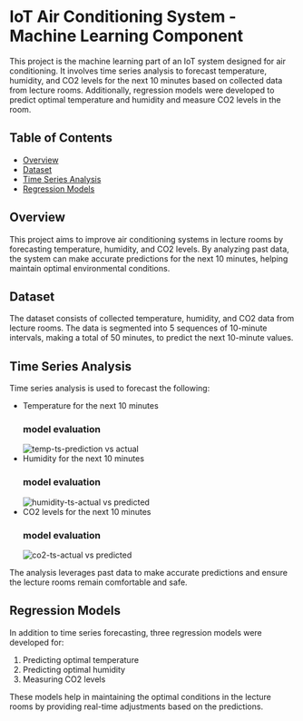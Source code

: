 # IoT Air Conditioning System - Machine Learning Component

This project is the machine learning part of an IoT system designed for air conditioning. It involves time series analysis to forecast temperature, humidity, and CO2 levels for the next 10 minutes based on collected data from lecture rooms. Additionally, regression models were developed to predict optimal temperature and humidity and measure CO2 levels in the room.

## Table of Contents

- [Overview](#overview)
- [Dataset](#dataset)
- [Time Series Analysis](#time-series-analysis)
- [Regression Models](#regression-models)


## Overview

This project aims to improve air conditioning systems in lecture rooms by forecasting temperature, humidity, and CO2 levels. By analyzing past data, the system can make accurate predictions for the next 10 minutes, helping maintain optimal environmental conditions.

## Dataset

The dataset consists of collected temperature, humidity, and CO2 data from lecture rooms. The data is segmented into 5 sequences of 10-minute intervals, making a total of 50 minutes, to predict the next 10-minute values.

## Time Series Analysis

Time series analysis is used to forecast the following:
- Temperature for the next 10 minutes
  ### model evaluation
  ![temp-ts-prediction vs actual](https://github.com/user-attachments/assets/350988a8-94fe-4b76-964c-704ced730fba)
- Humidity for the next 10 minutes
  ### model evaluation
  ![humidity-ts-actual vs predicted](https://github.com/user-attachments/assets/f30ff452-7d6d-4e5a-951f-4bb82fde0143)
- CO2 levels for the next 10 minutes
  ### model evaluation
  ![co2-ts-actual vs predicted](https://github.com/user-attachments/assets/340e33b4-ff09-4ee2-917c-a4ffb0e8ba49)

The analysis leverages past data to make accurate predictions and ensure the lecture rooms remain comfortable and safe.

## Regression Models

In addition to time series forecasting, three regression models were developed for:
1. Predicting optimal temperature
2. Predicting optimal humidity
3. Measuring CO2 levels

These models help in maintaining the optimal conditions in the lecture rooms by providing real-time adjustments based on the predictions.

